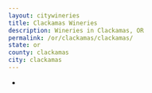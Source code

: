 ```yaml
---
layout: citywineries
title: Clackamas Wineries
description: Wineries in Clackamas, OR
permalink: /or/clackamas/clackamas/
state: or
county: clackamas
city: clackamas
---
```

-
